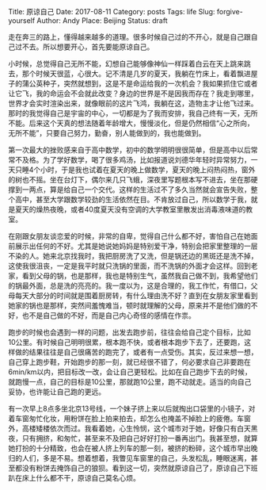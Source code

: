 Title: 原谅自己
Date: 2017-08-11
Category: posts
Tags: life
Slug: forgive-yourself
Author: Andy
Place: Beijing
Status: draft

走在奔三的路上，懂得越来越多的道理。很多时候自己过的不开心，就是自己跟自己过不去。所以想要开心，首先要能原谅自己。

小时候，总觉得自己无所不能，幻想自己能够像神仙一样踩着白云在天上跳来跳去，那个时候天很蓝，心很大。记不清是几岁的夏天，我躺在竹床上，看着飘进屋子的蒲公英种子，突然就想到，这是不是命运给我的一次机会？我如果抓住它或者让它飞，我的命运会不会就此改变？身边的世界是不是因我而存在？我走到哪里，世界才会实时渲染出来，就像眼前的这片飞鸿，我躺在这，造物主才让他飞过来。那时的我觉得自己是宇宙的中心，一切都是为了我而安排，我自己终有一天，无所不能。后来这个天真的想法随着年龄增大，慢慢淡化，但是仍然相信“心之所向，无所不能”，只要自己努力，勤奋，别人能做到的，我也能做到。

第一次最大的挫败感来自于高中数学，初中的数学明明很很简单，但是高中以后常常不及格。为了学好数学，喝了很多鸡汤，比如报道说刘德华年轻时异常努力，一天只睡4个小时，于是我也试着在夏天的晚上做数学，夏天的晚上闷热闷热，窗外的树也不摇。坐在台灯下，偶尔来几只飞蛾，深夜里写题根本写不进去，坐在那硬撑到一两点，算是给自己一个交代。这样的生活过不了多久当然就会宣告失败，整个高中，甚至大学跟数学较劲的生活依然在目。不肯放过自己，所以数学于我，就是夏天的燥热夜晚，或者40度夏天没有空调的大学教室里散发出消毒液味道的教室。

在刚跟女朋友谈恋爱的时候，非常的自卑，觉得自己什么都不好，害怕自己在她面前展示出任何的不好。尤其是她说她妈妈是特别爱干净，特别会把家里整理的一层不染的人。她来北京找我时，我把厨房洗了又洗，但是锅还边的黑斑还是洗不掉，这使我很沮丧，一定是我平时就只洗锅的里面，而不洗锅的外面才会这样。回到老家，看到父母的锅，也是那样，我也是特别生气，虽然我自己做不到，我希望他们的锅最外面，总是洗的亮亮的。我一度以为，这是合理的，我工作忙，有借口，父母每天大部分的时间就是围着厨房转，有什么理由洗不好？直到在女朋友家里看到她家的锅也是那样，突然间羞愧难当，顿时就理解的父母，原来并不是他们做的不好，也不是自己做的不好，而是自己内心奇怪的感情在作祟。

跑步的时候也会遇到一样的问题，出发去跑步前，往往会给自己定个目标，比如10公里。有时候自己明明很累，根本跑不快，或者根本跑步下去了，还要跑，这样做的结果往往是自己很痛苦的跑完了，或者有一点受伤。其实，反过来想一想，自己穿上跑步鞋，开始跑步的那一刻，就已经很不错了，何必要求自己非要跑在6min/km以内，把目标改一改，会让自己更轻松。比如在自己跑步下去的时候，就跑慢一点，自己的目标是10公里，那就跑10公里，跑不动就走。适当的向自己妥协，也许能让自己跑的更远。

有一次早上8点多坐北京13号线，一个妹子挤上来以后就掏出口袋里的小镜子，对着车窗匆忙化妆，用粉饼在脸上拍来拍去，却怎么也掩盖不掉脸上的疲倦。车窗外，高楼矮楼依次而过。我看着她，心生怜悯，这个城市对于她，好像只有白天黑夜，只有拥挤，和匆忙，甚至来不及把自己好好打扮一番再出门。我甚至想，就算她打扮的十分精致，也会在被人挤上列车的那一刻，被挤的粉碎，这个城市早出晚归的人们，多是不易。想着想着，我瞥见车窗里的自己，头发松乱，睡眼迷离，甚至都没有粉饼去掩饰自己的狼狈。看到这一切，突然就原谅自己了，原谅自己下班趴在床上什么都不干，原谅自己莫名心烦。

